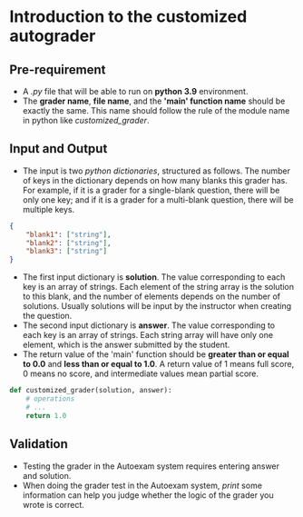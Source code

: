 # Introduction to the customized autograder
## Pre-requirement
- A *.py* file that will be able to run on **python 3.9** environment.
- The **grader name**, **file name**, and the **'main' function name** should be exactly the same. This name should follow the rule of the module name in python like *customized_grader*.
## Input and Output
- The input is two *python dictionaries*, structured as follows. The number of keys in the dictionary depends on how many blanks this grader has. For example, if it is a grader for a single-blank question, there will be only one key; and if it is a grader for a multi-blank question, there will be multiple keys. 
```json
{
    "blank1": ["string"],
    "blank2": ["string"],
    "blank3": ["string"]
}
```
- The first input dictionary is **solution**. The value corresponding to each key is an array of strings. Each element of the string array is the solution to this blank, and the number of elements depends on the number of solutions. Usually solutions will be input by the instructor when creating the question.
- The second input dictionary is **answer**. The value corresponding to each key is an array of strings. Each string array will have only one element, which is the answer submitted by the student.
- The return value of the 'main' function should be **greater than or equal to 0.0** and **less than or equal to 1.0**. A return value of 1 means full score, 0 means no score, and intermediate values mean partial score.
```python
def customized_grader(solution, answer):
    # operations
    # ...
    return 1.0
```

## Validation
- Testing the grader in the Autoexam system requires entering answer and solution.
- When doing the grader test in the Autoexam system, *print* some information can help you judge whether the logic of the grader you wrote is correct.